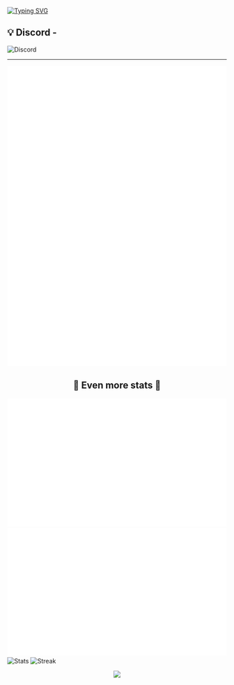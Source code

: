 [![Typing SVG](https://readme-typing-svg.demolab.com?font=Fira+Code&pause=1500&color=22F72E&center=true&vCenter=true&width=435&lines=Welcome+to+MathisCool's+Profile)](https://git.io/typing-svg)
<h2 align="left">💡 Discord -</h2>
<!-- Fun fact - your sus ඞ -->

![Discord](https://discord.c99.nl/widget/theme-3/820142398935793685.png)
<hr>

![Metrics](https://github.com/testbot-github/testbot-github/blob/main/github-metrics.svg)

<h2 align="center"> 🚀 Even more stats 🚀</h2>

![Overview stats](https://github.com/testbot-github/github-stats/blob/master/generated/overview.svg)
![Langauges stats](https://github.com/testbot-github/github-stats/blob/master/generated/languages.svg)
![Stats](https://github-readme-stats.vercel.app/api?username=testbot-github&bg_color=22272e&border_color=444c56&text_color=adbac7&show_icons=true&title_color=e72c2b&icon_color=ff565a)
![Streak](https://github-readme-streak-stats.herokuapp.com/?user=testbot-github&theme=tokyonight)
<div align="middle"><img src="https://komarev.com/ghpvc/?username=testbot-github&color=blueviolet"></div>
